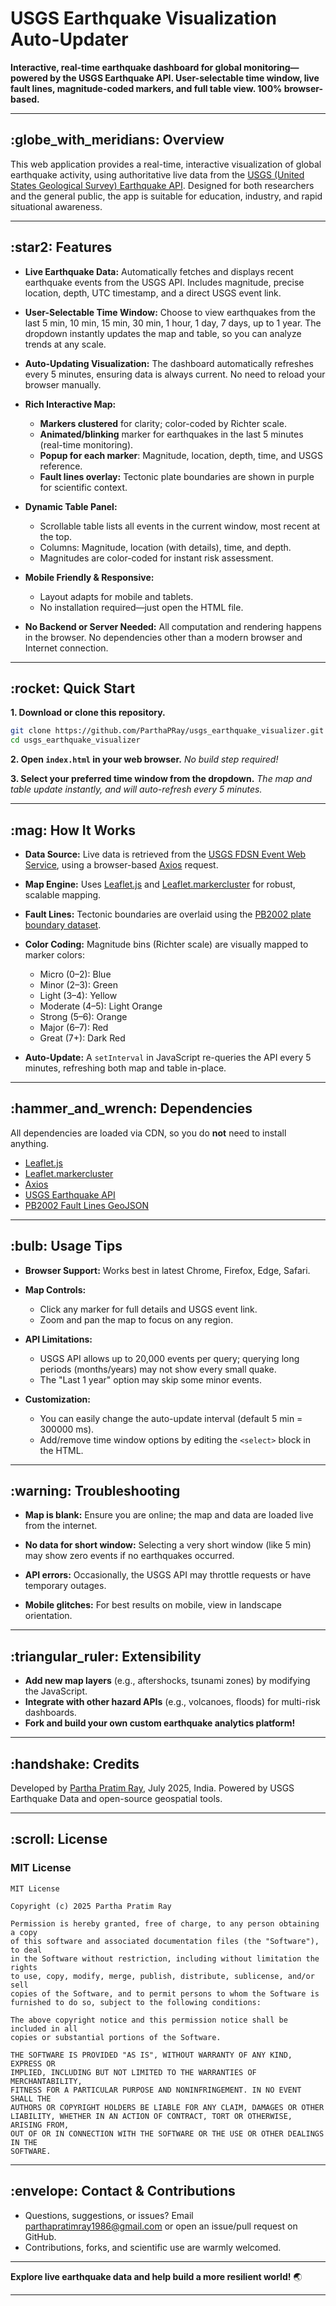 # USGS Earthquake Visualization Auto-Updater

**Interactive, real-time earthquake dashboard for global monitoring—powered by the USGS Earthquake API. User-selectable time window, live fault lines, magnitude-coded markers, and full table view. 100% browser-based.**

---

## \:globe\_with\_meridians: Overview

This web application provides a real-time, interactive visualization of global earthquake activity, using authoritative live data from the [USGS (United States Geological Survey) Earthquake API](https://earthquake.usgs.gov/fdsnws/event/1/). Designed for both researchers and the general public, the app is suitable for education, industry, and rapid situational awareness.

---

## \:star2: Features

* **Live Earthquake Data:**
  Automatically fetches and displays recent earthquake events from the USGS API.
  Includes magnitude, precise location, depth, UTC timestamp, and a direct USGS event link.

* **User-Selectable Time Window:**
  Choose to view earthquakes from the last 5 min, 10 min, 15 min, 30 min, 1 hour, 1 day, 7 days, up to 1 year.
  The dropdown instantly updates the map and table, so you can analyze trends at any scale.

* **Auto-Updating Visualization:**
  The dashboard automatically refreshes every 5 minutes, ensuring data is always current.
  No need to reload your browser manually.

* **Rich Interactive Map:**

  * **Markers clustered** for clarity; color-coded by Richter scale.
  * **Animated/blinking** marker for earthquakes in the last 5 minutes (real-time monitoring).
  * **Popup for each marker**: Magnitude, location, depth, time, and USGS reference.
  * **Fault lines overlay:** Tectonic plate boundaries are shown in purple for scientific context.

* **Dynamic Table Panel:**

  * Scrollable table lists all events in the current window, most recent at the top.
  * Columns: Magnitude, location (with details), time, and depth.
  * Magnitudes are color-coded for instant risk assessment.

* **Mobile Friendly & Responsive:**

  * Layout adapts for mobile and tablets.
  * No installation required—just open the HTML file.

* **No Backend or Server Needed:**
  All computation and rendering happens in the browser. No dependencies other than a modern browser and Internet connection.

---

## \:rocket: Quick Start

**1. Download or clone this repository.**

```bash
git clone https://github.com/ParthaPRay/usgs_earthquake_visualizer.git
cd usgs_earthquake_visualizer
```

**2. Open `index.html` in your web browser.**
*No build step required!*

**3. Select your preferred time window from the dropdown.**
*The map and table update instantly, and will auto-refresh every 5 minutes.*

---

## \:mag: How It Works

* **Data Source:**
  Live data is retrieved from the [USGS FDSN Event Web Service](https://earthquake.usgs.gov/fdsnws/event/1/), using a browser-based [Axios](https://axios-http.com/) request.

* **Map Engine:**
  Uses [Leaflet.js](https://leafletjs.com/) and [Leaflet.markercluster](https://github.com/Leaflet/Leaflet.markercluster) for robust, scalable mapping.

* **Fault Lines:**
  Tectonic boundaries are overlaid using the [PB2002 plate boundary dataset](https://github.com/fraxen/tectonicplates).

* **Color Coding:**
  Magnitude bins (Richter scale) are visually mapped to marker colors:

  * Micro (0–2): Blue
  * Minor (2–3): Green
  * Light (3–4): Yellow
  * Moderate (4–5): Light Orange
  * Strong (5–6): Orange
  * Major (6–7): Red
  * Great (7+): Dark Red

* **Auto-Update:**
  A `setInterval` in JavaScript re-queries the API every 5 minutes, refreshing both map and table in-place.

---

## \:hammer\_and\_wrench: Dependencies

All dependencies are loaded via CDN, so you do **not** need to install anything.

* [Leaflet.js](https://leafletjs.com/)
* [Leaflet.markercluster](https://github.com/Leaflet/Leaflet.markercluster)
* [Axios](https://axios-http.com/)
* [USGS Earthquake API](https://earthquake.usgs.gov/fdsnws/event/1/)
* [PB2002 Fault Lines GeoJSON](https://github.com/fraxen/tectonicplates)

---

## \:bulb: Usage Tips

* **Browser Support:**
  Works best in latest Chrome, Firefox, Edge, Safari.

* **Map Controls:**

  * Click any marker for full details and USGS event link.
  * Zoom and pan the map to focus on any region.

* **API Limitations:**

  * USGS API allows up to 20,000 events per query; querying long periods (months/years) may not show every small quake.
  * The "Last 1 year" option may skip some minor events.

* **Customization:**

  * You can easily change the auto-update interval (default 5 min = 300000 ms).
  * Add/remove time window options by editing the `<select>` block in the HTML.

---

## \:warning: Troubleshooting

* **Map is blank:**
  Ensure you are online; the map and data are loaded live from the internet.

* **No data for short window:**
  Selecting a very short window (like 5 min) may show zero events if no earthquakes occurred.

* **API errors:**
  Occasionally, the USGS API may throttle requests or have temporary outages.

* **Mobile glitches:**
  For best results on mobile, view in landscape orientation.

---

## \:triangular\_ruler: Extensibility

* **Add new map layers** (e.g., aftershocks, tsunami zones) by modifying the JavaScript.
* **Integrate with other hazard APIs** (e.g., volcanoes, floods) for multi-risk dashboards.
* **Fork and build your own custom earthquake analytics platform!**

---

## \:handshake: Credits

Developed by [Partha Pratim Ray](mailto:parthapratimray1986@gmail.com), July 2025, India.
Powered by USGS Earthquake Data and open-source geospatial tools.

---

## \:scroll: License

### MIT License

```
MIT License

Copyright (c) 2025 Partha Pratim Ray

Permission is hereby granted, free of charge, to any person obtaining a copy
of this software and associated documentation files (the "Software"), to deal
in the Software without restriction, including without limitation the rights
to use, copy, modify, merge, publish, distribute, sublicense, and/or sell
copies of the Software, and to permit persons to whom the Software is
furnished to do so, subject to the following conditions:

The above copyright notice and this permission notice shall be included in all
copies or substantial portions of the Software.

THE SOFTWARE IS PROVIDED "AS IS", WITHOUT WARRANTY OF ANY KIND, EXPRESS OR
IMPLIED, INCLUDING BUT NOT LIMITED TO THE WARRANTIES OF MERCHANTABILITY,
FITNESS FOR A PARTICULAR PURPOSE AND NONINFRINGEMENT. IN NO EVENT SHALL THE
AUTHORS OR COPYRIGHT HOLDERS BE LIABLE FOR ANY CLAIM, DAMAGES OR OTHER
LIABILITY, WHETHER IN AN ACTION OF CONTRACT, TORT OR OTHERWISE, ARISING FROM,
OUT OF OR IN CONNECTION WITH THE SOFTWARE OR THE USE OR OTHER DEALINGS IN THE
SOFTWARE.
```

---

## \:envelope: Contact & Contributions

* Questions, suggestions, or issues?
  Email [parthapratimray1986@gmail.com](mailto:parthapratimray1986@gmail.com) or open an issue/pull request on GitHub.
* Contributions, forks, and scientific use are warmly welcomed.

---

**Explore live earthquake data and help build a more resilient world!** 🌏

---


